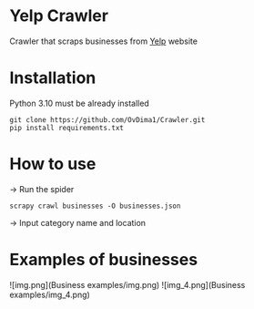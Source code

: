 # Yelp Crawler
Crawler that scraps businesses from [Yelp](https://www.yelp.com/) website

# Installation
Python 3.10 must be already installed
```angular2html
git clone https://github.com/OvDima1/Crawler.git
pip install requirements.txt
```

# How to use
-> Run the spider
```angular2html
scrapy crawl businesses -O businesses.json
```
-> Input category name and location

# Examples of businesses
![img.png](Business examples/img.png)
![img_4.png](Business examples/img_4.png)